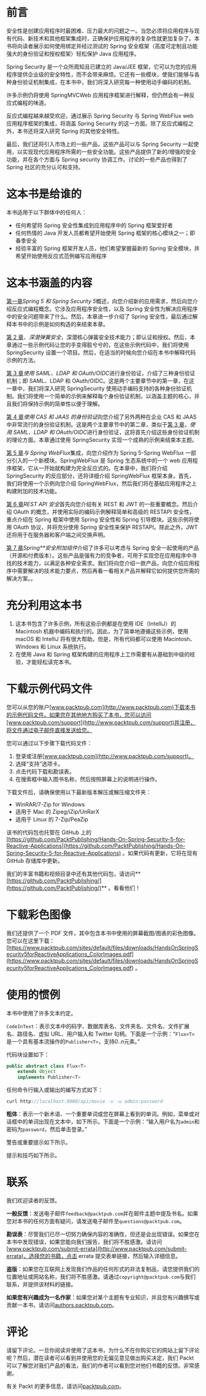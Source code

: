 # 前言

安全性是创建应用程序时最困难、压力最大的问题之一。当您必须将应用程序与现有代码、新技术和其他框架集成时，正确保护应用程序的复杂性就更加复杂了。本书将向读者展示如何使用绑定并经过测试的 Spring 安全框架（高度可定制且功能强大的身份验证和授权框架）轻松保护 Java 应用程序。

Spring Security 是一个众所周知且已建立的 Java/JEE 框架，它可以为您的应用程序提供企业级的安全特性，而不会带来麻烦。它还有一些模块，使我们能够与各种身份验证机制集成，在本书中，我们将深入研究每一种使用动手编码的机制。

许多示例仍将使用 SpringMVCWeb 应用程序框架进行解释，但仍然会有一种反应式编程的味道。

反应式编程越来越受欢迎，通过展示 Spring Security 与 Spring WebFlux web 应用程序框架的集成，将涵盖 Spring Security 的这一方面。除了反应式编程之外，本书还将深入研究 Spring 的其他安全特性。

最后，我们还将引入市场上的一些产品，这些产品可以与 Spring Security 一起使用，以实现现代应用程序所需的一些安全功能。这些产品提供了新的/增强的安全功能，并在各个方面与 Spring security 协调工作。讨论的一些产品也得到了 Spring 社区的充分认可和支持。

# 这本书是给谁的

本书适用于以下群体中的任何人：

*   任何希望将 Spring 安全性集成到应用程序中的 Spring 框架爱好者
*   任何热情的 Java 开发人员都希望开始使用 Spring 框架的核心模块之一；即春季安全
*   经验丰富的 Spring 框架开发人员，他们希望掌握最新的 Spring 安全模块，并希望开始使用反应式范例编写应用程序

# 这本书涵盖的内容

[第一章](01.html)*Spring 5 和 Spring Security 5*概述，向您介绍新的应用需求，然后向您介绍反应式编程概念。它涉及应用程序安全性，以及 Spring 安全性为解决应用程序中的安全问题带来了什么。然后，本章进一步介绍了 Spring 安全性，最后通过解释本书中的示例是如何构造的来结束本章。

[第 2 章](02.html)、*深潜弹簧安全*，深潜核心弹簧安全技术能力；即认证和授权。然后，本章通过一些示例代码让您的手变得脏兮兮的，在这些示例代码中，我们将使用 SpringSecurity 设置一个项目。然后，在适当的时候向您介绍在本书中解释代码示例的方法。

[第 3 章](03.html)*使用 SAML、LDAP 和 OAuth/OIDC*进行身份验证，介绍了三种身份验证机制；即 SAML、LDAP 和 OAuth/OIDC。这是两个主要章节中的第一章，在这一章中，我们将深入研究 SpringSecurity 使用动手编码支持的各种身份验证机制。我们将使用一个简单的示例来解释每个身份验证机制，以涵盖主题的核心，并且我们将保持示例的简单性以便于理解。

[第 4 章](04.html)*使用 CAS 和 JAAS 的身份验证*向您介绍了另外两种在企业 CAS 和 JAAS 中非常流行的身份验证机制。这是两个主要章节中的第二章，类似于[第 3 章](https://cdp.packtpub.com/hands_on_spring_security_5_for_reactive_applications/wp-admin/post.php?post=25&action=edit#post_28)，*使用 SAML、LDAP 和 OAuth/OIDC*进行身份验证，这将首先介绍这些身份验证机制的理论方面。本章通过使用 SpringSecurity 实现一个成熟的示例来结束本主题。

[第 5 章](05.html)*与 Spring WebFlux*集成，向您介绍作为 Spring 5-Spring WebFlux 一部分引入的一个新模块。SpringWebFlux 是 Spring 生态系统中的一个 web 应用程序框架，它从一开始就构建为完全反应式的。在本章中，我们将介绍 SpringSecurity 的反应部分，还将详细介绍 SpringWebFlux 框架本身。首先，我们将使用一个示例向您介绍 SpringWebFlux，然后我们将在基础应用程序之上构建附加的技术功能。

[第 6 章](06.html)*REST API 安全*首先向您介绍有关 REST 和 JWT 的一些重要概念。然后介绍 OAuth 的概念，并使用实际的编码示例解释简单和高级的 RESTAPI 安全性，重点介绍在 Spring 框架中使用 Spring 安全性和 Spring 引导模块。这些示例将使用 OAuth 协议，并将充分使用 Spring 安全性来保护 RESTAPI。除此之外，JWT 还将用于在服务器和客户端之间交换声明。

[第 7 章](07.html)*Spring**安全附加组件*介绍了许多可以考虑与 Spring 安全一起使用的产品（开源和付费版本）。这些产品是强有力的竞争者，可用于实现您在应用程序中寻找的技术能力，以满足各种安全需求。我们将向您介绍一款产品，向您介绍应用程序中需要解决的技术能力要点，然后再看一看相关产品并解释它如何提供您所需的解决方案。。

# 充分利用这本书

1.  这本书包含了许多示例，所有这些示例都是在使用 IDE（IntelliJ）的 Macintosh 机器中编码和执行的。因此，为了简单地遵循这些示例，使用 macOS 和 IntelliJ 将有很大帮助。但是，所有代码都可以使用 Macintosh、Windows 和 Linux 系统执行。
2.  在使用 Java 和 Spring 框架构建的应用程序上工作需要有从基础到中级的经验，才能轻松读完本书。

# 下载示例代码文件

您可以从您的账户[www.packtpub.com](http://www.packtpub.com)下载本书的示例代码文件。如果您在其他地方购买了本书，您可以访问[www.packtpub.com/support](http://www.packtpub.com/support)并注册，将文件通过电子邮件直接发送给您。

您可以通过以下步骤下载代码文件：

1.  登录或注册[www.packtpub.com](http://www.packtpub.com/support)。
2.  选择“支持”选项卡。
3.  点击代码下载和勘误表。
4.  在搜索框中输入图书名称，然后按照屏幕上的说明进行操作。

下载文件后，请确保使用以下最新版本解压或解压缩文件夹：

*   WinRAR/7-Zip for Windows
*   适用于 Mac 的 Zipeg/iZip/UnRarX
*   适用于 Linux 的 7-Zip/PeaZip

该书的代码包也托管在 GitHub 上的[https://github.com/PacktPublishing/Hands-On-Spring-Security-5-for-Reactive-Applications](https://github.com/PacktPublishing/Hands-On-Spring-Security-5-for-Reactive-Applications) 。如果代码有更新，它将在现有 GitHub 存储库中更新。

我们的丰富书籍和视频目录中还有其他代码包，请访问**[https://github.com/PacktPublishing/](https://github.com/PacktPublishing/)** 。看看他们！

# 下载彩色图像

我们还提供了一个 PDF 文件，其中包含本书中使用的屏幕截图/图表的彩色图像。您可以在这里下载：[https://www.packtpub.com/sites/default/files/downloads/HandsOnSpringSecurity5forReactiveApplications_ColorImages.pdf](https://www.packtpub.com/sites/default/files/downloads/HandsOnSpringSecurity5forReactiveApplications_ColorImages.pdf) 。

# 使用的惯例

本书中使用了许多文本约定。

`CodeInText`：表示文本中的码字、数据库表名、文件夹名、文件名、文件扩展名、路径名、虚拟 URL、用户输入和 Twitter 句柄。下面是一个示例：“`Flux<T>`是一个具有基本流操作的`Publisher<T>`，支持*0.*.*n*元素。”

代码块设置如下：

```java
public abstract class Flux<T>
    extends Object
    implements Publisher<T>
```

任何命令行输入或输出的编写方式如下：

```java
curl http://localhost:8080/api/movie -v -u admin:password
```

**粗体**：表示一个新术语、一个重要单词或您在屏幕上看到的单词。例如，菜单或对话框中的单词出现在文本中，如下所示。下面是一个示例：“输入用户名为`admin`和密码为`password`，然后单击登录。”

警告或重要提示如下所示。

提示和技巧如下所示。

# 联系

我们欢迎读者的反馈。

**一般反馈**：发送电子邮件`feedback@packtpub.com`并在邮件主题中提及书名。如果您对本书的任何方面有疑问，请发送电子邮件至`questions@packtpub.com`。

**勘误表**：尽管我们已尽一切努力确保内容的准确性，但还是会出现错误。如果您在本书中发现错误，如果您能向我们报告，我们将不胜感激。请访问[www.packtpub.com/submit-errata](http://www.packtpub.com/submit-errata)，选择您的书籍，点击 errata 提交表单链接，然后输入详细信息。

**盗版**：如果您在互联网上发现我们作品的任何形式的非法复制品，请您提供我们的位置地址或网站名称，我们将不胜感激。请通过`copyright@packtpub.com`与我们联系，并提供该材料的链接。

**如果您有兴趣成为一名作家**：如果您对某个主题有专业知识，并且您有兴趣撰写或贡献一本书，请访问[authors.packtpub.com](http://authors.packtpub.com/)。

# 评论

请留下评论。一旦你阅读并使用了这本书，为什么不在你购买它的网站上留下评论呢？然后，潜在读者可以看到并使用您的无偏见意见做出购买决定，我们 Packt 可以了解您对我们产品的看法，我们的作者可以看到您对他们书籍的反馈。非常感谢。

有关 Packt 的更多信息，请访问[packtpub.com](https://www.packtpub.com/)。